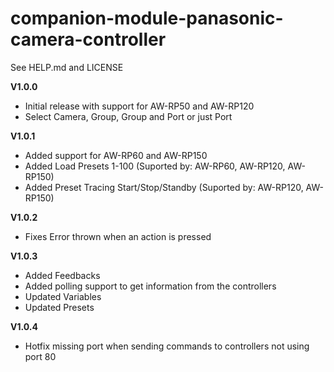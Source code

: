 # companion-module-panasonic-camera-controller
See HELP.md and LICENSE

**V1.0.0**
* Initial release with support for AW-RP50 and AW-RP120
* Select Camera, Group, Group and Port or just Port

**V1.0.1**
* Added support for AW-RP60 and AW-RP150
* Added Load Presets 1-100 (Suported by: AW-RP60, AW-RP120, AW-RP150)
* Added Preset Tracing Start/Stop/Standby (Suported by: AW-RP120, AW-RP150)

**V1.0.2**
* Fixes Error thrown when an action is pressed

**V1.0.3**
* Added Feedbacks
* Added polling support to get information from the controllers
* Updated Variables
* Updated Presets

**V1.0.4**
* Hotfix missing port when sending commands to controllers not using port 80